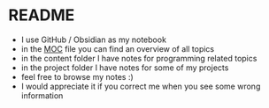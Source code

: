 # README

- I use GitHub / Obsidian as my notebook
- in the [MOC](https://github.com/lucasmenke/notes/blob/work/MOC.md) file you can find an overview of all topics
- in the content folder I have notes for programming related topics
- in the project folder I have notes for some of my projects
- feel free to browse my notes :)
- I would appreciate it if you correct me when you see some wrong information
